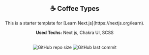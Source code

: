 <div align="center">
  
  ## ☕️ Coffee Types
  
  <p>This is a starter template for [Learn Next.js](https://nextjs.org/learn).</p>
  <strong>Used Techs:</strong> Next js, Chakra UI, SCSS <br><br>

  
  ![GitHub repo size](https://img.shields.io/github/repo-size/cerdemrc/next-coffee-types?style=plastic)
  ![GitHub last commit](https://img.shields.io/github/last-commit/cerdemrc/next-coffee-types?style=plastic)

</div>
